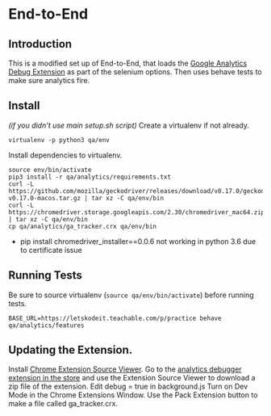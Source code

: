 # End-to-End

## Introduction

This is a modified set up of End-to-End, that loads the [Google Analytics Debug Extension](https://chrome.google.com/webstore/detail/google-analytics-debugger/jnkmfdileelhofjcijamephohjechhna/related?hl=en) as part of the selenium options. Then uses behave tests to make sure analytics fire.


## Install
*(if you didn't use main setup.sh script)*
Create a virtualenv if not already.
```
virtualenv -p python3 qa/env
```
Install dependencies to virtualenv.
```
source env/bin/activate
pip3 install -r qa/analytics/requirements.txt
curl -L https://github.com/mozilla/geckodriver/releases/download/v0.17.0/geckodriver-v0.17.0-macos.tar.gz | tar xz -C qa/env/bin
curl -L https://chromedriver.storage.googleapis.com/2.30/chromedriver_mac64.zip | tar xz -C qa/env/bin
cp qa/analytics/ga_tracker.crx qa/env/bin
```
* pip install chromedriver_installer==0.0.6 not working in python 3.6 due to certificate issue

## Running Tests
Be sure to source virtualenv (```source qa/env/bin/activate```) before running tests.

```
BASE_URL=https://letskodeit.teachable.com/p/practice behave qa/analytics/features
```


## Updating the Extension.

Install [Chrome Extension Source Viewer](https://chrome.google.com/webstore/detail/chrome-extension-source-v/jifpbeccnghkjeaalbbjmodiffmgedin). Go to the [analytics debugger extension in the store](https://chrome.google.com/webstore/detail/google-analytics-debugger/jnkmfdileelhofjcijamephohjechhna/related?hl=en) and use the Extension Source Viewer to download a zip file of the extension. Edit debug = true in background.js
Turn on Dev Mode in the Chrome Extensions Window. Use the Pack Extension button to make a file called ga_tracker.crx.
